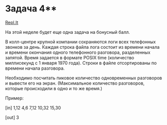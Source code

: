 # Задача 4**
[Repl.It](https://repl.it/@ArthurKhazbs/WinterJavaTask-4XX)

На этой неделе будет еще одна задача на бонусный балл.

В колл-центре крупной компании сохраняются логи всех телефонных звонков за день. Каждая строка файла лога состоит из времени начала и времени окончания одного телефонного разговора, разделенных запятой. Время задается в формате POSIX time (количество миллисекунд с 1 января 1970 года). Строки в файле отсортированы по времени начала разговора.

Необходимо посчитать пиковое количество одновременных разговоров и вывести его на экран. (Максимальное количество разговоров, которые происходили в одно и то же время.)

Пример:

\[in\]
1,12
4,6
7,12
10,32
15,30

\[out\]
3
